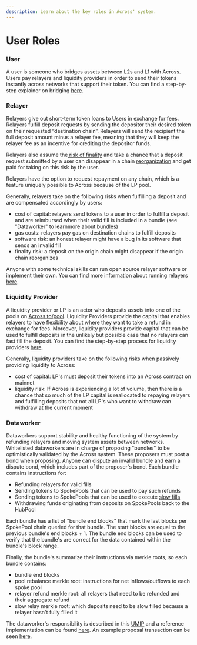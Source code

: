 ```yaml
---
description: Learn about the key roles in Across' system.
---
```


# User Roles

### User

A user is someone who bridges assets between L2s and L1 with Across. Users pay relayers and liquidity providers in order to send their tokens instantly across networks that support their token. You can find a step-by-step explainer on bridging [here](https://docs.across.to/how-to-use-across/bridging).&#x20;

### **Relayer**&#x20;

Relayers give out short-term token loans to Users in exchange for fees. Relayers fulfill deposit requests by sending the depositor their desired token on their requested “destination chain”. Relayers will send the recipient the full deposit amount minus a relayer fee, meaning that they will keep the relayer fee as an incentive for crediting the depositor funds.&#x20;

Relayers also assume the[ risk of finality](https://medium.com/across-protocol/dodging-the-finality-bullet-a-guide-to-finality-risk-7a1eef00271a) and take a chance that a deposit request submitted by a user can disappear in a chain [reorganization](https://www.alchemy.com/overviews/what-is-a-reorg) and get paid for taking on this risk by the user.

Relayers have the option to request repayment on any chain, which is a feature uniquely possible to Across because of the LP pool.&#x20;

Generally, relayers take on the following risks when fulfilling a deposit and are compensated accordingly by users:

* cost of capital: relayers send tokens to a user in order to fulfill a deposit and are reimbursed when their valid fill is included in a bundle (see "Dataworker" to learnmore about bundles)
* gas costs: relayers pay gas on destination chains to fulfill deposits
* software risk: an honest relayer might have a bug in its software that sends an invalid fill
* finality risk: a deposit on the origin chain might disappear if the origin chain reorganizes

Anyone with some technical skills can run open source relayer software or implement their own. You can find more information about running relayers [here](https://docs.across.to/v/developer-docs/developers/running-a-relayer).&#x20;

### Liquidity Provider

A liquidity provider or LP is an actor who deposits assets into one of the pools on [Across.to/pool](https://across.to/pool). Liquidity Providers provide the capital that enables relayers to have flexibility about where they want to take a refund in exchange for fees. Moreover, liquidity providers provide capital that can be used to fulfill deposits in the unlikely but possible case that no relayers can fast fill the deposit. You can find the step-by-step process for liquidity providers [here](https://docs.across.to/how-to-use-across/providing-liquidity).&#x20;

Generally, liquidity providers take on the following risks when passively providing liquidity to Across:

* cost of capital: LP's must deposit their tokens into an Across contract on mainnet
* liquidity risk: If Across is experiencing a lot of volume, then there is a chance that so much of the LP capital is reallocated to repaying relayers and fulfilling deposits that not all LP's who want to withdraw can withdraw at the current moment

### Dataworker

Dataworkers support stability and healthy functioning of the system by refunding relayers and moving system assets between networks.  Whitelisted dataworkers are in charge of proposing "bundles" to be optimistically validated by the Across system. These proposers must post a bond when proposing. Anyone can dispute an invalid bundle and earn a dispute bond, which includes part of the proposer's bond. Each bundle contains instructions for:

* Refunding relayers for valid fills
* Sending tokens to SpokePools that can be used to pay such refunds
* Sending tokens to SpokePools that can be used to execute [slow fills](https://docs.across.to/additional-info/faq#how-long-does-it-take-to-receive-my-funds)
* Withdrawing funds originating from deposits on SpokePools back to the HubPool

Each bundle has a list of "bundle end blocks" that mark the last blocks per SpokePool chain queried for that bundle. The start blocks are equal to the previous bundle's end blocks + 1. The bundle end blocks can be used to verify that the bundle's are correct for the data contained within the bundle's block range.

Finally, the bundle's summarize their instructions via merkle roots, so each bundle contains:

* bundle end blocks
* pool rebalance merkle root: instructions for net inflows/outflows to each spoke pool
* relayer refund merkle root: all relayers that need to be refunded and their aggregate refund
* slow relay merkle root: which deposits need to be slow filled because a relayer hasn't fully filled it&#x20;

The dataworker's responsibility is described in this [UMIP](https://github.com/UMAprotocol/UMIPs/blob/master/UMIPs/umip-157.md) and a reference implementation can be found [here](https://github.com/across-protocol/relayer-v2/blob/master/src/dataworker/Dataworker.ts). An example proposal transaction can be seen [here](https://etherscan.io/tx/0x2ec485712acd7ae75ba6ca1aa0485c700811b7ea4ac4f428ec48838006a3ae40).

